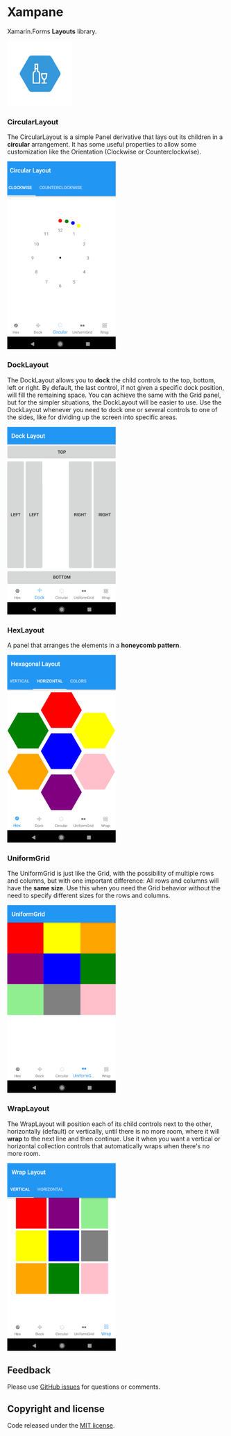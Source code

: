 # Xampane

Xamarin.Forms **Layouts** library.

<img src="images/xampane.png" Width="150" />

### CircularLayout

The CircularLayout is a simple Panel derivative that lays out its children in a **circular** arrangement. It has some useful properties to allow some customization like the Orientation (Clockwise or Counterclockwise).

<img src="images/circularlayout.png" Width="250" />

### DockLayout

The DockLayout allows you to **dock** the child controls to the top, bottom, left or right. By default, the last control, if not given a specific dock position, will fill the remaining space. You can achieve the same with the Grid panel, but for the simpler situations, the DockLayout will be easier to use. Use the DockLayout whenever you need to dock one or several controls to one of the sides, like for dividing up the screen into specific areas.

<img src="images/docklayout.png" Width="250" />

### HexLayout

A panel that arranges the elements in a **honeycomb pattern**.

<img src="images/hexlayout.png" Width="250" />

### UniformGrid

The UniformGrid is just like the Grid, with the possibility of multiple rows and columns, but with one important difference: All rows and columns will have the **same size**. Use this when you need the Grid behavior without the need to specify different sizes for the rows and columns.

<img src="images/uniformgrid.png" Width="250" />

### WrapLayout

The WrapLayout will position each of its child controls next to the other, horizontally (default) or vertically, until there is no more room, where it will **wrap** to the next line and then continue. Use it when you want a vertical or horizontal collection controls that automatically wraps when there's no more room.

<img src="images/wraplayout.png" Width="250" />

## Feedback

Please use [GitHub issues](https://github.com/jsuarezruiz/xampane/issues) for questions or comments.

## Copyright and license

Code released under the [MIT license](https://opensource.org/licenses/MIT).